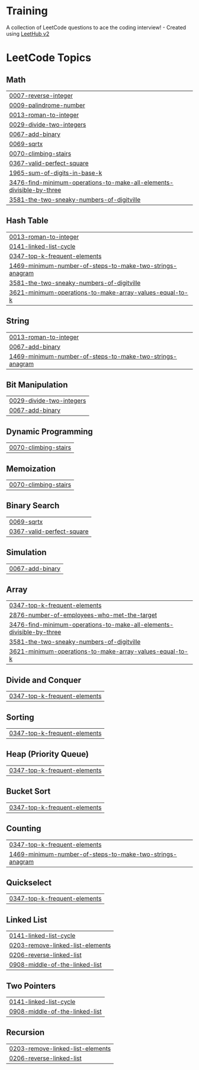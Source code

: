 # Training
A collection of LeetCode questions to ace the coding interview! - Created using [LeetHub v2](https://github.com/arunbhardwaj/LeetHub-2.0)

<!---LeetCode Topics Start-->
# LeetCode Topics
## Math
|  |
| ------- |
| [0007-reverse-integer](https://github.com/SamArlinJeffry/Training/tree/master/0007-reverse-integer) |
| [0009-palindrome-number](https://github.com/SamArlinJeffry/Training/tree/master/0009-palindrome-number) |
| [0013-roman-to-integer](https://github.com/SamArlinJeffry/Training/tree/master/0013-roman-to-integer) |
| [0029-divide-two-integers](https://github.com/SamArlinJeffry/Training/tree/master/0029-divide-two-integers) |
| [0067-add-binary](https://github.com/SamArlinJeffry/Training/tree/master/0067-add-binary) |
| [0069-sqrtx](https://github.com/SamArlinJeffry/Training/tree/master/0069-sqrtx) |
| [0070-climbing-stairs](https://github.com/SamArlinJeffry/Training/tree/master/0070-climbing-stairs) |
| [0367-valid-perfect-square](https://github.com/SamArlinJeffry/Training/tree/master/0367-valid-perfect-square) |
| [1965-sum-of-digits-in-base-k](https://github.com/SamArlinJeffry/Training/tree/master/1965-sum-of-digits-in-base-k) |
| [3476-find-minimum-operations-to-make-all-elements-divisible-by-three](https://github.com/SamArlinJeffry/Training/tree/master/3476-find-minimum-operations-to-make-all-elements-divisible-by-three) |
| [3581-the-two-sneaky-numbers-of-digitville](https://github.com/SamArlinJeffry/Training/tree/master/3581-the-two-sneaky-numbers-of-digitville) |
## Hash Table
|  |
| ------- |
| [0013-roman-to-integer](https://github.com/SamArlinJeffry/Training/tree/master/0013-roman-to-integer) |
| [0141-linked-list-cycle](https://github.com/SamArlinJeffry/Training/tree/master/0141-linked-list-cycle) |
| [0347-top-k-frequent-elements](https://github.com/SamArlinJeffry/Training/tree/master/0347-top-k-frequent-elements) |
| [1469-minimum-number-of-steps-to-make-two-strings-anagram](https://github.com/SamArlinJeffry/Training/tree/master/1469-minimum-number-of-steps-to-make-two-strings-anagram) |
| [3581-the-two-sneaky-numbers-of-digitville](https://github.com/SamArlinJeffry/Training/tree/master/3581-the-two-sneaky-numbers-of-digitville) |
| [3621-minimum-operations-to-make-array-values-equal-to-k](https://github.com/SamArlinJeffry/Training/tree/master/3621-minimum-operations-to-make-array-values-equal-to-k) |
## String
|  |
| ------- |
| [0013-roman-to-integer](https://github.com/SamArlinJeffry/Training/tree/master/0013-roman-to-integer) |
| [0067-add-binary](https://github.com/SamArlinJeffry/Training/tree/master/0067-add-binary) |
| [1469-minimum-number-of-steps-to-make-two-strings-anagram](https://github.com/SamArlinJeffry/Training/tree/master/1469-minimum-number-of-steps-to-make-two-strings-anagram) |
## Bit Manipulation
|  |
| ------- |
| [0029-divide-two-integers](https://github.com/SamArlinJeffry/Training/tree/master/0029-divide-two-integers) |
| [0067-add-binary](https://github.com/SamArlinJeffry/Training/tree/master/0067-add-binary) |
## Dynamic Programming
|  |
| ------- |
| [0070-climbing-stairs](https://github.com/SamArlinJeffry/Training/tree/master/0070-climbing-stairs) |
## Memoization
|  |
| ------- |
| [0070-climbing-stairs](https://github.com/SamArlinJeffry/Training/tree/master/0070-climbing-stairs) |
## Binary Search
|  |
| ------- |
| [0069-sqrtx](https://github.com/SamArlinJeffry/Training/tree/master/0069-sqrtx) |
| [0367-valid-perfect-square](https://github.com/SamArlinJeffry/Training/tree/master/0367-valid-perfect-square) |
## Simulation
|  |
| ------- |
| [0067-add-binary](https://github.com/SamArlinJeffry/Training/tree/master/0067-add-binary) |
## Array
|  |
| ------- |
| [0347-top-k-frequent-elements](https://github.com/SamArlinJeffry/Training/tree/master/0347-top-k-frequent-elements) |
| [2876-number-of-employees-who-met-the-target](https://github.com/SamArlinJeffry/Training/tree/master/2876-number-of-employees-who-met-the-target) |
| [3476-find-minimum-operations-to-make-all-elements-divisible-by-three](https://github.com/SamArlinJeffry/Training/tree/master/3476-find-minimum-operations-to-make-all-elements-divisible-by-three) |
| [3581-the-two-sneaky-numbers-of-digitville](https://github.com/SamArlinJeffry/Training/tree/master/3581-the-two-sneaky-numbers-of-digitville) |
| [3621-minimum-operations-to-make-array-values-equal-to-k](https://github.com/SamArlinJeffry/Training/tree/master/3621-minimum-operations-to-make-array-values-equal-to-k) |
## Divide and Conquer
|  |
| ------- |
| [0347-top-k-frequent-elements](https://github.com/SamArlinJeffry/Training/tree/master/0347-top-k-frequent-elements) |
## Sorting
|  |
| ------- |
| [0347-top-k-frequent-elements](https://github.com/SamArlinJeffry/Training/tree/master/0347-top-k-frequent-elements) |
## Heap (Priority Queue)
|  |
| ------- |
| [0347-top-k-frequent-elements](https://github.com/SamArlinJeffry/Training/tree/master/0347-top-k-frequent-elements) |
## Bucket Sort
|  |
| ------- |
| [0347-top-k-frequent-elements](https://github.com/SamArlinJeffry/Training/tree/master/0347-top-k-frequent-elements) |
## Counting
|  |
| ------- |
| [0347-top-k-frequent-elements](https://github.com/SamArlinJeffry/Training/tree/master/0347-top-k-frequent-elements) |
| [1469-minimum-number-of-steps-to-make-two-strings-anagram](https://github.com/SamArlinJeffry/Training/tree/master/1469-minimum-number-of-steps-to-make-two-strings-anagram) |
## Quickselect
|  |
| ------- |
| [0347-top-k-frequent-elements](https://github.com/SamArlinJeffry/Training/tree/master/0347-top-k-frequent-elements) |
## Linked List
|  |
| ------- |
| [0141-linked-list-cycle](https://github.com/SamArlinJeffry/Training/tree/master/0141-linked-list-cycle) |
| [0203-remove-linked-list-elements](https://github.com/SamArlinJeffry/Training/tree/master/0203-remove-linked-list-elements) |
| [0206-reverse-linked-list](https://github.com/SamArlinJeffry/Training/tree/master/0206-reverse-linked-list) |
| [0908-middle-of-the-linked-list](https://github.com/SamArlinJeffry/Training/tree/master/0908-middle-of-the-linked-list) |
## Two Pointers
|  |
| ------- |
| [0141-linked-list-cycle](https://github.com/SamArlinJeffry/Training/tree/master/0141-linked-list-cycle) |
| [0908-middle-of-the-linked-list](https://github.com/SamArlinJeffry/Training/tree/master/0908-middle-of-the-linked-list) |
## Recursion
|  |
| ------- |
| [0203-remove-linked-list-elements](https://github.com/SamArlinJeffry/Training/tree/master/0203-remove-linked-list-elements) |
| [0206-reverse-linked-list](https://github.com/SamArlinJeffry/Training/tree/master/0206-reverse-linked-list) |
<!---LeetCode Topics End-->